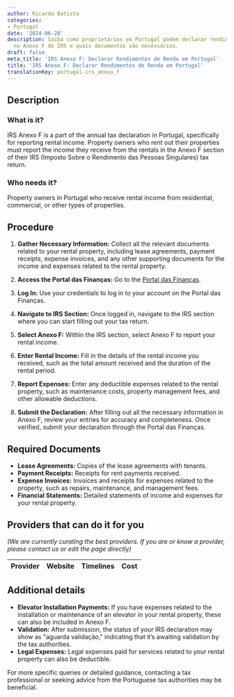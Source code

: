 ```yaml
---
author: Ricardo Batista
categories:
- Portugal
date: '2024-06-20'
description: Saiba como proprietários em Portugal podem declarar rendimentos de renda
  no Anexo F do IRS e quais documentos são necessários.
draft: false
meta_title: 'IRS Anexo F: Declarar Rendimentos de Renda em Portugal'
title: 'IRS Anexo F: Declarar Rendimentos de Renda em Portugal'
translationKey: portugal-irs_anexo_f
---
```



## Description

### What is it?
IRS Anexo F is a part of the annual tax declaration in Portugal, specifically for reporting rental income. Property owners who rent out their properties must report the income they receive from the rentals in the Anexo F section of their IRS (Imposto Sobre o Rendimento das Pessoas Singulares) tax return.

### Who needs it?
Property owners in Portugal who receive rental income from residential, commercial, or other types of properties.

## Procedure

1. **Gather Necessary Information:**
   Collect all the relevant documents related to your rental property, including lease agreements, payment receipts, expense invoices, and any other supporting documents for the income and expenses related to the rental property.

2. **Access the Portal das Finanças:**
   Go to the [Portal das Finanças](https://www.portaldasfinancas.gov.pt/).

3. **Log In:**
   Use your credentials to log in to your account on the Portal das Finanças.

4. **Navigate to IRS Section:**
   Once logged in, navigate to the IRS section where you can start filling out your tax return.

5. **Select Anexo F:**
   Within the IRS section, select Anexo F to report your rental income.

6. **Enter Rental Income:**
   Fill in the details of the rental income you received, such as the total amount received and the duration of the rental period.

7. **Report Expenses:**
   Enter any deductible expenses related to the rental property, such as maintenance costs, property management fees, and other allowable deductions.

8. **Submit the Declaration:**
   After filling out all the necessary information in Anexo F, review your entries for accuracy and completeness. Once verified, submit your declaration through the Portal das Finanças.

## Required Documents

- **Lease Agreements:** Copies of the lease agreements with tenants.
- **Payment Receipts:** Receipts for rent payments received.
- **Expense Invoices:** Invoices and receipts for expenses related to the property, such as repairs, maintenance, and management fees.
- **Financial Statements:** Detailed statements of income and expenses for your rental property.

## Providers that can do it for you
_(We are currently curating the best providers. If you are or know a provider, please contact us or edit the page directly)_

| Provider        |     Website     |     Timelines    |       Cost      |
| --------------- | --------------- |  :-------------: | :-------------: |

## Additional details

- **Elevator Installation Payments:** If you have expenses related to the installation or maintenance of an elevator in your rental property, these can also be included in Anexo F.
- **Validation:** After submission, the status of your IRS declaration may show as "aguarda validação," indicating that it’s awaiting validation by the tax authorities.
- **Legal Expenses:** Legal expenses paid for services related to your rental property can also be deductible.

For more specific queries or detailed guidance, contacting a tax professional or seeking advice from the Portuguese tax authorities may be beneficial.